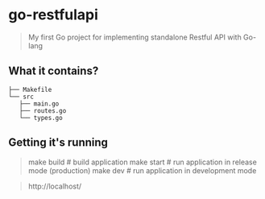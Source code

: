 # go-restfulapi

> My first Go project for implementing standalone Restful API with Go-lang

## What it contains?

```
├── Makefile
└── src
   ├── main.go
   ├── routes.go
   └── types.go
```


## Getting it's running
> make build # build application
> make start # run application in release mode (production)
> make dev # run application in development mode

> http://localhost/
